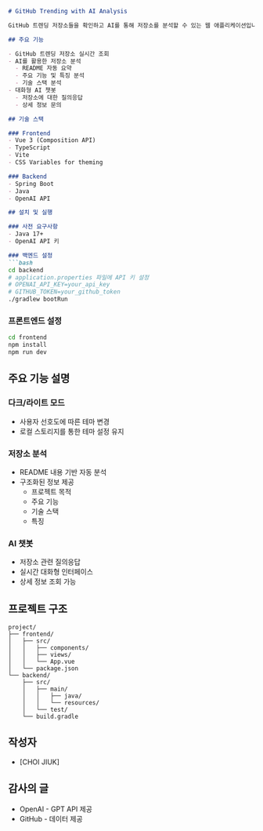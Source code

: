 

```markdown
# GitHub Trending with AI Analysis

GitHub 트렌딩 저장소들을 확인하고 AI를 통해 저장소를 분석할 수 있는 웹 애플리케이션입니다.

## 주요 기능

- GitHub 트렌딩 저장소 실시간 조회
- AI를 활용한 저장소 분석
  - README 자동 요약
  - 주요 기능 및 특징 분석
  - 기술 스택 분석
- 대화형 AI 챗봇
  - 저장소에 대한 질의응답
  - 상세 정보 문의

## 기술 스택

### Frontend
- Vue 3 (Composition API)
- TypeScript
- Vite
- CSS Variables for theming

### Backend
- Spring Boot
- Java
- OpenAI API

## 설치 및 실행

### 사전 요구사항
- Java 17+
- OpenAI API 키

### 백엔드 설정
```bash
cd backend
# application.properties 파일에 API 키 설정
# OPENAI_API_KEY=your_api_key
# GITHUB_TOKEN=your_github_token
./gradlew bootRun
```

### 프론트엔드 설정
```bash
cd frontend
npm install
npm run dev
```

## 주요 기능 설명

### 다크/라이트 모드
- 사용자 선호도에 따른 테마 변경
- 로컬 스토리지를 통한 테마 설정 유지

### 저장소 분석
- README 내용 기반 자동 분석
- 구조화된 정보 제공
  - 프로젝트 목적
  - 주요 기능
  - 기술 스택
  - 특징

### AI 챗봇
- 저장소 관련 질의응답
- 실시간 대화형 인터페이스
- 상세 정보 조회 가능

## 프로젝트 구조

```
project/
├── frontend/
│   ├── src/
│   │   ├── components/
│   │   ├── views/
│   │   └── App.vue
│   └── package.json
└── backend/
    ├── src/
    │   ├── main/
    │   │   ├── java/
    │   │   └── resources/
    │   └── test/
    └── build.gradle
```


## 작성자

- [CHOI JIUK]

## 감사의 글

- OpenAI - GPT API 제공
- GitHub - 데이터 제공
```
